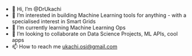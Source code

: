 - 👋 Hi, I’m @DrUkachi
- 👀 I’m interested in building Machine Learning tools for anything - with a specialised interest in Smart Grids
- 🌱 I’m currently learning Machine Learning Ops
- 💞️ I’m looking to collaborate on Data Science Projects, ML APIs, cool apps
- 📫 How to reach me ukachi.osi@gmail.com

<!---
DrUkachi/DrUkachi is a ✨ special ✨ repository because its `README.md` (this file) appears on your GitHub profile.
You can click the Preview link to take a look at your changes.
--->
